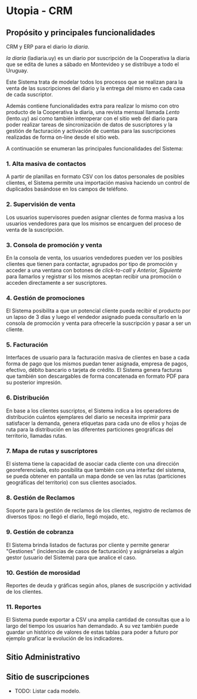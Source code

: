 # Utopia - CRM

## Propósito y principales funcionalidades

CRM y ERP para el diario *la diaria*.

*la diaria* (ladiaria.uy) es un diario por suscripción de la Cooperativa la diaria que se edita de lunes a sábado en Montevideo y se distribuye a todo el Uruguay.

Este Sistema trata de modelar todos los procesos que se realizan para la venta de las suscripciones del diario y la entrega del mismo en cada casa de cada suscriptor.

Además contiene funcionalidades extra para realizar lo mismo con otro producto de la Cooperativa la diaria, una revista mensual llamada *Lento* (lento.uy) así como también interoperar con el sitio web del diario para poder realizar tareas de sincronización de datos de suscriptores y la gestión de facturación y activación de cuentas para las suscripciones realizadas de forma on-line desde el sitio web.

A continuación se enumeran las principales funcionalidades del Sistema:

### 1. Alta masiva de contactos

 A partir de planillas en formato CSV con los datos personales de posibles clientes, el Sistema permite una importación masiva haciendo un control de duplicados basándose en los campos de teléfono.

### 2. Supervisión de venta

 Los usuarios supervisores pueden asignar clientes de forma masiva a los usuarios vendedores para que los mismos se encarguen del proceso de venta de la suscripción.

### 3. Consola de promoción y venta

 En la consola de venta, los usuarios vendedores pueden ver los posibles clientes que tienen para contactar, agrupados por tipo de promoción y acceder a una ventana con botones de *click-to-call* y *Anterior, Siguiente* para llamarlos y registrar si los mismos aceptan recibir una promoción o acceden directamente a ser suscriptores.

### 4. Gestión de promociones

 El Sistema posibilita a que un potencial cliente pueda recibir el producto por un lapso de 3 días y luego el vendedor asignado pueda consultarlo en la consola de promoción y venta para ofrecerle la suscripción y pasar a ser un cliente.

### 5. Facturación

 Interfaces de usuario para la facturación masiva de clientes en base a cada forma de pago que los mismos puedan tener asignada, empresa de pagos, efectivo, débito bancario o tarjeta de crédito. El Sistema genera facturas que también son descargables de forma concatenada en formato PDF para su posterior impresión.

### 6. Distribución

 En base a los clientes suscriptos, el Sistema indica a los operadores de distribución cuántos ejemplares del diario se necesita imprimir para satisfacer la demanda, genera etiquetas para cada uno de ellos y hojas de ruta para la distribución en las diferentes particiones geográficas del territorio, llamadas rutas.

### 7. Mapa de rutas y suscriptores

 El sistema tiene la capacidad de asociar cada cliente con una dirección georeferenciada, esto posibilita que también con una interfaz del sistema, se pueda obtener en pantalla un mapa donde se ven las rutas (particiones geográficas del territorio) con sus clientes asociados.

### 8. Gestión de Reclamos

 Soporte para la gestión de reclamos de los clientes, registro de reclamos de diversos tipos: no llegó el diario, llegó mojado, etc.

### 9. Gestión de cobranza

 El Sistema brinda listados de facturas por cliente y permite generar "Gestiones" (incidencias de casos de facturación) y asignárselas a algún gestor (usuario del Sistema) para que analice el caso.

### 10. Gestión de morosidad

 Reportes de deuda y gráficas según años, planes de suscripción y actividad de los clientes.

### 11. Reportes

 El Sistema puede exportar a CSV una amplia cantidad de consultas que a lo largo del tiempo los usuarios han demandado. A su vez también puede guardar un histórico de valores de estas tablas para poder a futuro por ejemplo graficar la evolución de los indicadores.

## Sitio Administrativo

## Sitio de suscripciones

* TODO: Listar cada modelo.
